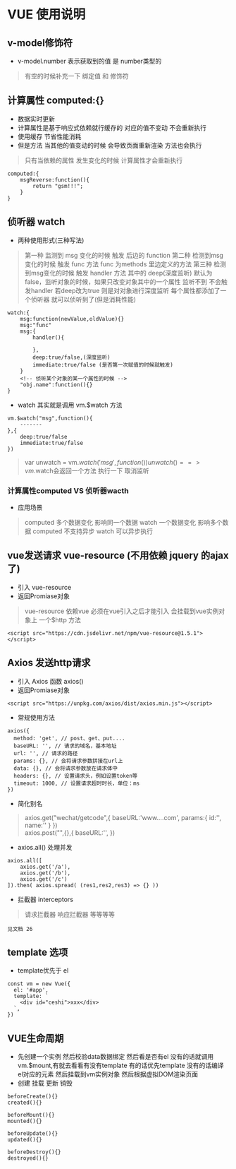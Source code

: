 # VUE 使用说明

## v-model修饰符
* v-model.number  表示获取到的值 是 number类型的
> 有空的时候补充一下  绑定值  和 修饰符

## 计算属性 computed:{}
* 数据实时更新
* 计算属性是基于响应式依赖就行缓存的   对应的值不变动 不会重新执行
* 使用缓存  节省性能消耗
* 但是方法 当其他的值变动的时候 会导致页面重新渲染  方法也会执行
> 只有当依赖的属性 发生变化的时候  计算属性才会重新执行
```
computed:{
    msgReverse:function(){
        return "gsm!!!";
    }
}
```

## 侦听器 watch
* 两种使用形式(三种写法)
> 第一种  监测到 msg 变化的时候   触发 后边的 function
> 第二种  检测到msg变化的时候   触发 func 方法  func 为methods 里边定义的方法
> 第三种  检测到msg变化的时候   触发 handler 方法   其中的 deep(深度监听) 默认为false，监听对象的时候，如果只改变对象其中的一个属性  监听不到 不会触发handler  若deep改为true  则是对对象进行深度监听 每个属性都添加了一个侦听器 就可以侦听到了(但是消耗性能)
```
watch:{
    msg:function(newValue,oldValue){}
    msg:"func"
    msg:{
        handler(){

        },
        deep:true/false,(深度监听)
        immediate:true/false (是否第一次赋值的时候就触发)
    }
    <!-- 侦听某个对象的某一个属性的时候 -->
    "obj.name":function(){}
}
```
* watch 其实就是调用 vm.$watch 方法
```
vm.$watch("msg",function(){
    -------
},{
    deep:true/false
    immediate:true/false
})
```
> var unwatch = vm.$watch('msg',function(){})     unwatch() ==>  vm.$watch会返回一个方法  执行一下 取消监听

### 计算属性computed  VS  侦听器wacth
* 应用场景
> computed 多个数据变化 影响同一个数据
> watch    一个数据变化  影响多个数据
> computed 不支持异步  watch  可以异步执行

## vue发送请求  vue-resource  (不用依赖 jquery  的ajax了)
* 引入 vue-resource
* 返回Promiase对象
> vue-resource 依赖vue  必须在vue引入之后才能引入  会挂载到vue实例对象上  一个$http 方法
```
<script src="https://cdn.jsdelivr.net/npm/vue-resource@1.5.1"></script>
```

## Axios 发送http请求
* 引入 Axios  函数  axios()
* 返回Promiase对象
```
<script src="https://unpkg.com/axios/dist/axios.min.js"></script>
```
* 常规使用方法
```
axios({
  method: 'get', // post、get、put....
  baseURL: '', // 请求的域名，基本地址
  url: '', // 请求的路径
  params: {}, // 会将请求参数拼接在url上
  data: {}, // 会将请求参数放在请求体中
  headers: {}, // 设置请求头，例如设置token等
  timeout: 1000, // 设置请求超时时长，单位：ms
})
```
* 简化别名
> axios.get("wechat/getcode",{
>    baseURL:'www....com',
>    params:{
>       id:'',
>       name:''
>   }
> })   
> axios.post("",{},{
>     baseURL:'',
> })
* axios.all() 处理并发
```
axios.all([
    axios.get('/a'),
    axios.get('/b'),
    axios.get('/c')
]).then( axios.spread( (res1,res2,res3) => {} ))
```
* 拦截器 interceptors
> 请求拦截器  响应拦截器  等等等等
```
见文档 26
```

## template  选项
* template优先于 el
```
const vm = new Vue({
  el: '#app',
  template: `
    <div id="ceshi">xxx</div>
  `,
})
```

## VUE生命周期
* 先创建一个实例 然后校验data数据绑定  然后看是否有el 没有的话就调用vm.$mount,有就去看看有没有template 有的话优先template  没有的话编译 el对应的元素  然后挂载到vm实例对象  然后根据虚拟DOM渲染页面
* 创建 挂载 更新 销毁
```
beforeCreate(){}
created(){}

beforeMount(){}
mounted(){}

beforeUpdate(){}
updated(){}

beforeDestroy(){}
destroyed(){}
```

